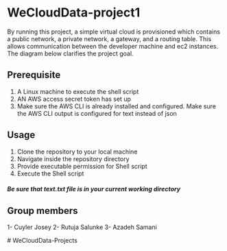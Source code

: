 # WeCloudData-project1
By running this project, a simple virtual cloud is provisioned which contains a public network, a private network, a gateway, and a routing table. This allows communication between the developer machine and ec2 instances. The diagram below clarifies the project goal.

## Prerequisite
   1. A Linux machine to execute the shell script
   2. AN AWS access secret token has set up
   3. Make sure the AWS CLI is already installed and configured. Make sure the AWS CLI output is configured for text instead of json
      
## Usage
   1. Clone the repository to your local machine
   2. Navigate inside the repository directory
   3. Provide executable permission for Shell script
   4. Execute the Shell script
      
#### **_Be sure that text.txt file is in your current working directory_**

## Group members
1- Cuyler Josey
2- Rutuja Salunke 
3- Azadeh Samani


#   W e C l o u d D a t a - P r o j e c t s  
 